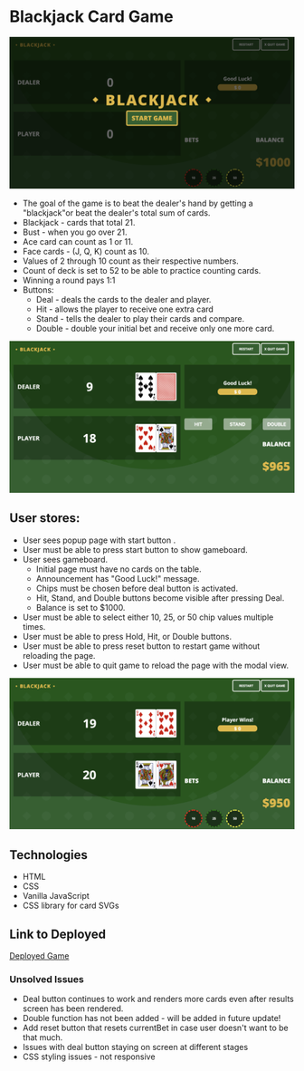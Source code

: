 # Blackjack Card Game

![Blackjack Modal](./images/blackjack-play1.png)

* The goal of the game is to beat the dealer's hand by getting a "blackjack"or beat the dealer's total sum of cards.
* Blackjack - cards that total 21.
* Bust - when you go over 21.
* Ace card can count as 1 or 11.
* Face cards - (J, Q, K) count as 10.
* Values of 2 through 10 count as their respective numbers.
* Count of deck is set to 52 to be able to practice counting cards.
* Winning a round pays 1:1
* Buttons:
    * Deal - deals the cards to the dealer and player. 
    * Hit - allows the player to receive one extra card
    * Stand - tells the dealer to play their cards and compare.
    * Double - double your initial bet and receive only one more card.

![Blackjack Modal](./images/blackjack-play2.png)

## User stores:
* User sees popup page with start button .
* User must be able to press start button to show gameboard.
* User sees gameboard.
    * Initial page must have no cards on the table. 
    * Announcement has "Good Luck!" message.
    * Chips must be chosen before deal button is activated.
    * Hit, Stand, and Double buttons become visible after pressing Deal.  
    * Balance is set to $1000.   
* User must be able to select either 10, 25, or 50 chip values multiple times.
* User must be able to press Hold, Hit, or Double buttons. 
* User must be able to press reset  button to restart game without reloading the page.
* User must be able to quit game to reload the page with the modal view.  

![Blackjack Modal](./images/blackjack-play3.png)

## Technologies
* HTML 
* CSS
* Vanilla JavaScript
* CSS library for card SVGs

## Link to Deployed
[Deployed Game](https://helloryantg.github.io/blackjack-game/)

### Unsolved Issues
* Deal button continues to work and renders more cards even after results screen has been rendered.
* Double function has not been added - will be added in future update!
* Add reset button that resets currentBet in case user doesn't want to be that much.
* Issues with deal button staying on screen at different stages
* CSS styling issues - not responsive